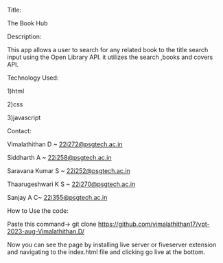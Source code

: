 Title:

The Book Hub

Description:


This app allows a user to search for any related book to the title search input using the Open Library API.
it utilizes the search ,books and covers API.

Technology Used:

1)html

2)css

3)javascript

Contact:


Vimalathithan D ~ 22i272@psgtech.ac.in

Siddharth A ~ 22i258@psgtech.ac.in

Saravana Kumar S ~ 22i252@psgtech.ac.in

Thaarugeshwari K S ~ 22i270@psgtech.ac.in

Sanjay A C~ 22i355@psgtech.ac.in 


How to Use the code:

Paste this command-> git clone https://github.com/vimalathithan17/vpt-2023-aug-Vimalathithan.D/

Now you can see the page by installing live server or fiveserver extension and navigating to the index.html file and clicking go live at the bottom. 
